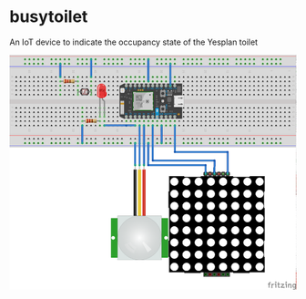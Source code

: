 # busytoilet
An IoT device to indicate the occupancy state of the Yesplan toilet

![Wiring](https://github.com/jbrichau/busytoilet/blob/master/docs/toilet_detector_bb.png?raw=true)
